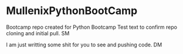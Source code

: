 # MullenixPythonBootCamp
Bootcamp repo created for Python Bootcamp
Test text to confirm repo cloning and initial pull. SM

I am just writting some shit for you to see and pushing code. DM


